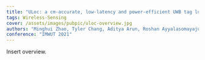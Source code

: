 ```yaml
---
title: "ULoc: a cm-accurate, low-latency and power-efficient UWB tag localization system"
tags: Wireless-Sensing
cover: /assets/images/pubpic/uloc-overview.jpg
authors: "Minghui Zhao, Tyler Chang, Aditya Arun, Roshan Ayyalasomayajula, Chi Zhang, Dinesh Bharadia"
conference: "IMWUT 2021"
---
```


Insert overview.